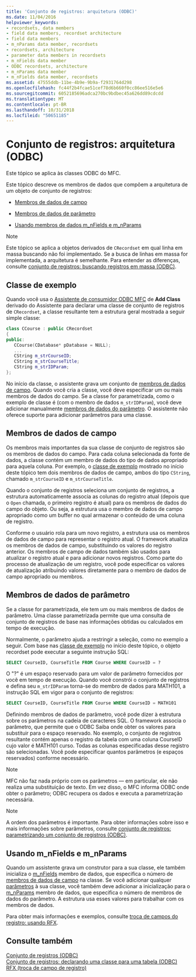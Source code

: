 ```yaml
---
title: 'Conjunto de registros: arquitetura (ODBC)'
ms.date: 11/04/2016
helpviewer_keywords:
- recordsets, data members
- field data members, recordset architecture
- field data members
- m_nParams data member, recordsets
- recordsets, architecture
- parameter data members in recordsets
- m_nFields data member
- ODBC recordsets, architecture
- m_nParams data member
- m_nFields data member, recordsets
ms.assetid: 47555ddb-11be-4b9e-9b9a-f2931764d298
ms.openlocfilehash: fc44f2b4fcae51cef78d6b660f0cc86ee516e5e6
ms.sourcegitcommit: 6052185696adca270bc9bdbec45a626dd89cdcdd
ms.translationtype: MT
ms.contentlocale: pt-BR
ms.lasthandoff: 10/31/2018
ms.locfileid: "50651185"
---
```

# <a name="recordset-architecture-odbc"></a>Conjunto de registros: arquitetura (ODBC)

Este tópico se aplica às classes ODBC do MFC.

Este tópico descreve os membros de dados que compõem a arquitetura de um objeto de conjunto de registros:

- [Membros de dados de campo](#_core_field_data_members)

- [Membros de dados de parâmetro](#_core_parameter_data_members)

- [Usando membros de dados m_nFields e m_nParams](#_core_using_m_nfields_and_m_nparams)

> [!NOTE]
>  Este tópico se aplica a objetos derivados de `CRecordset` em qual linha em massa buscando não foi implementado. Se a busca de linhas em massa for implementada, a arquitetura é semelhante. Para entender as diferenças, consulte [conjunto de registros: buscando registros em massa (ODBC)](../../data/odbc/recordset-fetching-records-in-bulk-odbc.md).

##  <a name="_core_a_sample_class"></a> Classe de exemplo

Quando você usa o [Assistente de consumidor ODBC MFC](../../mfc/reference/adding-an-mfc-odbc-consumer.md) de **Add Class** derivado do Assistente para declarar uma classe de conjunto de registros de `CRecordset`, a classe resultante tem a estrutura geral mostrada a seguir simple classe:

```cpp
class CCourse : public CRecordset
{
public:
   CCourse(CDatabase* pDatabase = NULL);
   ...
   CString m_strCourseID;
   CString m_strCourseTitle;
   CString m_strIDParam;
};
```

No início da classe, o assistente grava um conjunto de [membros de dados de campo](#_core_field_data_members). Quando você cria a classe, você deve especificar um ou mais membros de dados do campo. Se a classe for parametrizada, como o exemplo de classe é (com o membro de dados `m_strIDParam`), você deve adicionar manualmente [membros de dados do parâmetro](#_core_parameter_data_members). O assistente não oferece suporte para adicionar parâmetros para uma classe.

##  <a name="_core_field_data_members"></a> Membros de dados de campo

Os membros mais importantes da sua classe de conjunto de registros são os membros de dados do campo. Para cada coluna selecionada da fonte de dados, a classe contém um membro de dados do tipo de dados apropriado para aquela coluna. Por exemplo, o [classe de exemplo](#_core_a_sample_class) mostrado no início deste tópico tem dois membros de dados de campo, ambos do tipo `CString`, chamado `m_strCourseID` e `m_strCourseTitle`.

Quando o conjunto de registros seleciona um conjunto de registros, a estrutura automaticamente associa as colunas do registro atual (depois que o `Open` chamada, o primeiro registro é atual) para os membros de dados do campo do objeto. Ou seja, a estrutura usa o membro de dados de campo apropriado como um buffer no qual armazenar o conteúdo de uma coluna de registro.

Conforme o usuário rola para um novo registro, a estrutura usa os membros de dados de campo para representar o registro atual. O framework atualiza os membros de dados de campo, substituindo os valores do registro anterior. Os membros de campo de dados também são usados para atualizar o registro atual e para adicionar novos registros. Como parte do processo de atualização de um registro, você pode especificar os valores de atualização atribuindo valores diretamente para o membro de dados de campo apropriado ou membros.

##  <a name="_core_parameter_data_members"></a> Membros de dados de parâmetro

Se a classe for parametrizada, ele tem um ou mais membros de dados de parâmetro. Uma classe parametrizada permite que uma consulta de conjunto de registros de base nas informações obtidas ou calculados em tempo de execução.

Normalmente, o parâmetro ajuda a restringir a seleção, como no exemplo a seguir. Com base nas [classe de exemplo](#_core_a_sample_class) no início deste tópico, o objeto recordset pode executar a seguinte instrução SQL:

```sql
SELECT CourseID, CourseTitle FROM Course WHERE CourseID = ?
```

O "?" é um espaço reservado para um valor de parâmetro fornecidos por você em tempo de execução. Quando você constrói o conjunto de registros e defina seu `m_strIDParam` torna-se do membro de dados para MATH101, a instrução SQL em vigor para o conjunto de registros:

```sql
SELECT CourseID, CourseTitle FROM Course WHERE CourseID = MATH101
```

Definindo membros de dados de parâmetro, você pode dizer à estrutura sobre os parâmetros na cadeia de caracteres SQL. O framework associa o parâmetro, que permite que o ODBC Saiba onde obter os valores para substituir para o espaço reservado. No exemplo, o conjunto de registros resultante contém apenas o registro da tabela com uma coluna CourseID cujo valor é MATH101 curso. Todas as colunas especificadas desse registro são selecionadas. Você pode especificar quantos parâmetros (e espaços reservados) conforme necessário.

> [!NOTE]
>  MFC não faz nada próprio com os parâmetros — em particular, ele não realiza uma substituição de texto. Em vez disso, o MFC informa ODBC onde obter o parâmetro; ODBC recupera os dados e executa a parametrização necessária.

> [!NOTE]
>  A ordem dos parâmetros é importante. Para obter informações sobre isso e mais informações sobre parâmetros, consulte [conjunto de registros: parametrizando um conjunto de registros (ODBC)](../../data/odbc/recordset-parameterizing-a-recordset-odbc.md).

##  <a name="_core_using_m_nfields_and_m_nparams"></a> Usando m_nFields e m_nParams

Quando um assistente grava um construtor para a sua classe, ele também inicializa o [m_nFields](../../mfc/reference/crecordset-class.md#m_nfields) membro de dados, que especifica o número de [membros de dados de campo](#_core_field_data_members) na classe. Se você adicionar qualquer [parâmetros](#_core_parameter_data_members) à sua classe, você também deve adicionar a inicialização para o [m_nParams](../../mfc/reference/crecordset-class.md#m_nparams) membro de dados, que especifica o número de membros de dados do parâmetro. A estrutura usa esses valores para trabalhar com os membros de dados.

Para obter mais informações e exemplos, consulte [troca de campos do registro: usando RFX](../../data/odbc/record-field-exchange-using-rfx.md).

## <a name="see-also"></a>Consulte também

[Conjunto de registros (ODBC)](../../data/odbc/recordset-odbc.md)<br/>
[Conjunto de registros: declarando uma classe para uma tabela (ODBC)](../../data/odbc/recordset-declaring-a-class-for-a-table-odbc.md)<br/>
[RFX (troca de campo de registro)](../../data/odbc/record-field-exchange-rfx.md)